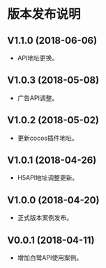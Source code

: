 # 版本发布说明

## V1.1.0 (2018-06-06)

* API地址更换。

## V1.0.3 (2018-05-08)

* 广告API调整。

## V1.0.2 (2018-05-02)

* 更新cocos插件地址。

## V1.0.1 (2018-04-26)

* H5API地址调整更新。

## V1.0.0 (2018-04-20)

* 正式版本案例发布。

## V0.0.1 (2018-04-11)

* 增加白鹭API使用案例。